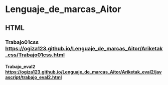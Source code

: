 # Lenguaje_de_marcas_Aitor


## HTML

### Trabajo01css https://ogiza123.github.io/Lenguaje_de_marcas_Aitor/Ariketak_css/Trabajo01css.html

#### Trabajo_eval2 https://ogiza123.github.io/Lenguaje_de_marcas_Aitor/Ariketak_eval2/javascript/trabajo_eval2.html
